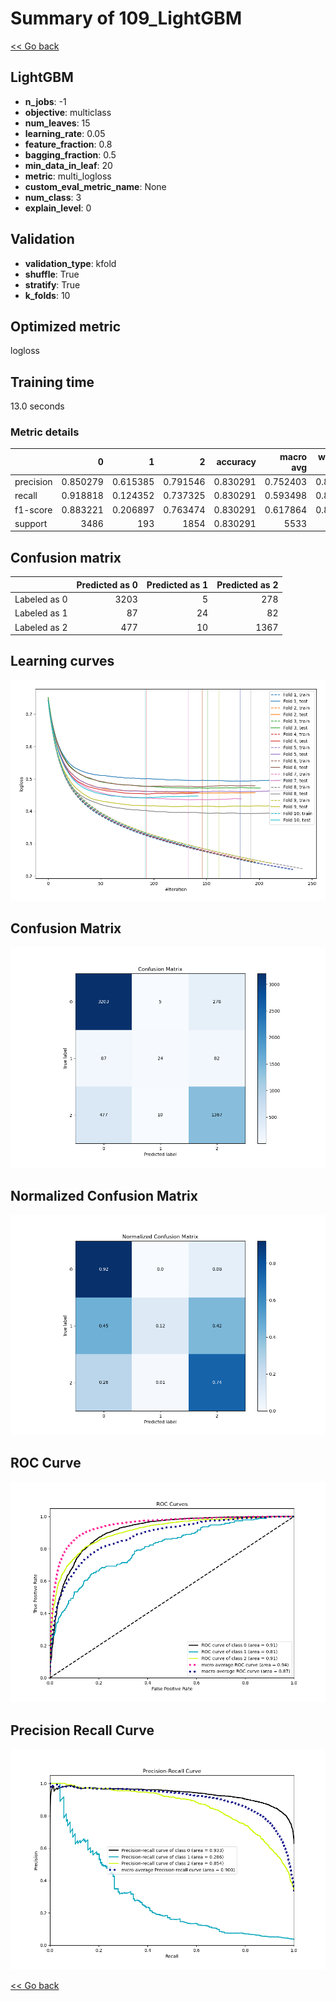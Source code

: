 # Summary of 109_LightGBM

[<< Go back](../README.md)


## LightGBM
- **n_jobs**: -1
- **objective**: multiclass
- **num_leaves**: 15
- **learning_rate**: 0.05
- **feature_fraction**: 0.8
- **bagging_fraction**: 0.5
- **min_data_in_leaf**: 20
- **metric**: multi_logloss
- **custom_eval_metric_name**: None
- **num_class**: 3
- **explain_level**: 0

## Validation
 - **validation_type**: kfold
 - **shuffle**: True
 - **stratify**: True
 - **k_folds**: 10

## Optimized metric
logloss

## Training time

13.0 seconds

### Metric details
|           |           0 |          1 |           2 |   accuracy |   macro avg |   weighted avg |   logloss |
|:----------|------------:|-----------:|------------:|-----------:|------------:|---------------:|----------:|
| precision |    0.850279 |   0.615385 |    0.791546 |   0.830291 |    0.752403 |       0.822405 |  0.449086 |
| recall    |    0.918818 |   0.124352 |    0.737325 |   0.830291 |    0.593498 |       0.830291 |  0.449086 |
| f1-score  |    0.883221 |   0.206897 |    0.763474 |   0.830291 |    0.617864 |       0.819505 |  0.449086 |
| support   | 3486        | 193        | 1854        |   0.830291 | 5533        |    5533        |  0.449086 |


## Confusion matrix
|              |   Predicted as 0 |   Predicted as 1 |   Predicted as 2 |
|:-------------|-----------------:|-----------------:|-----------------:|
| Labeled as 0 |             3203 |                5 |              278 |
| Labeled as 1 |               87 |               24 |               82 |
| Labeled as 2 |              477 |               10 |             1367 |

## Learning curves
![Learning curves](learning_curves.png)
## Confusion Matrix

![Confusion Matrix](confusion_matrix.png)


## Normalized Confusion Matrix

![Normalized Confusion Matrix](confusion_matrix_normalized.png)


## ROC Curve

![ROC Curve](roc_curve.png)


## Precision Recall Curve

![Precision Recall Curve](precision_recall_curve.png)



[<< Go back](../README.md)
